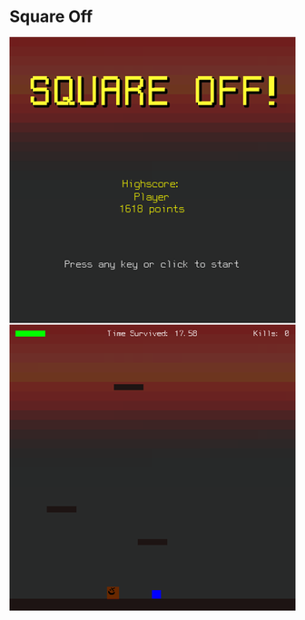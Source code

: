 # Square Off

<img src="https://github.com/RomanSC/square-off/blob/master/screenshot0.png" />

<img src="https://github.com/RomanSC/square-off/blob/master/screenshot1.png" />
